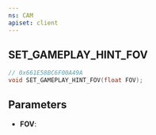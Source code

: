 ```yaml
---
ns: CAM
apiset: client
---
```

## SET_GAMEPLAY_HINT_FOV

```c
// 0x661E58BC6F00A49A
void SET_GAMEPLAY_HINT_FOV(float FOV);
```


## Parameters
* **FOV**: